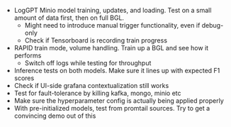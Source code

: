 - LogGPT Minio model training, updates, and loading. Test on a small amount of data first, then on full BGL.
  - Might need to introduce manual trigger functionality, even if debug-only
  - Check if Tensorboard is recording train progress
- RAPID train mode, volume handling. Train up a BGL and see how it performs
    - Switch off logs while testing for throughput
- Inference tests on both models. Make sure it lines up with expected F1 scores
- Check if UI-side grafana contextualization still works
- Test for fault-tolerance by killing kafka, mongo, minio etc
- Make sure the hyperparameter config is actually being applied properly
- With pre-initialized models, test from promtail sources. Try to get a convincing demo out of this